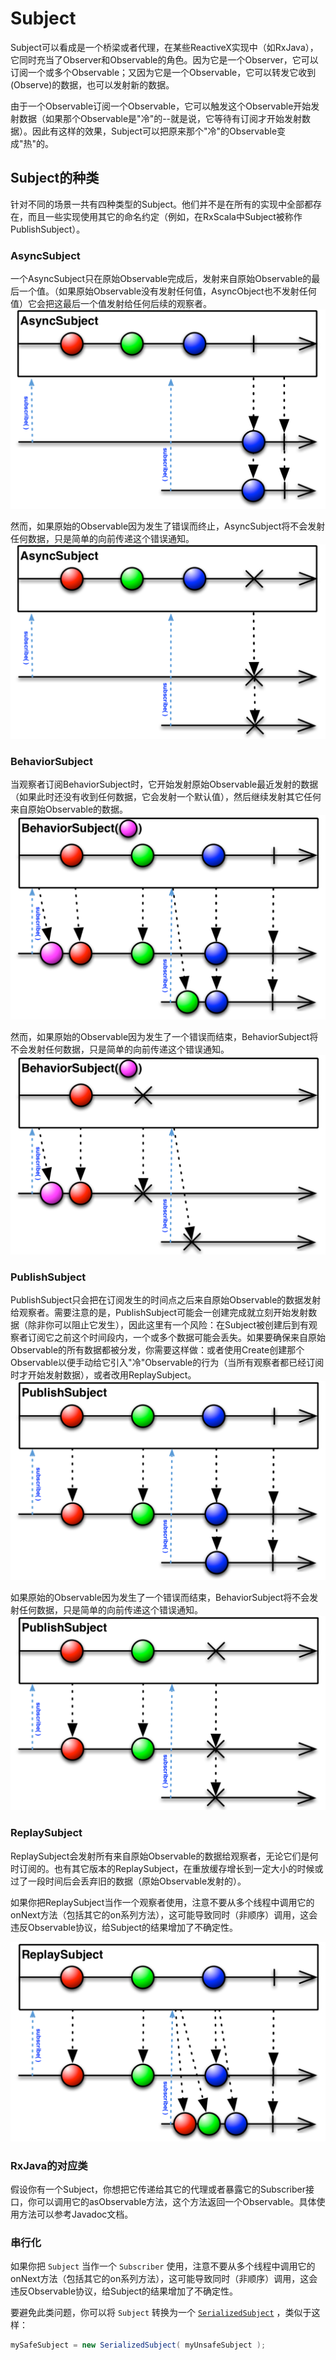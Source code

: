 Subject
======

Subject可以看成是一个桥梁或者代理，在某些ReactiveX实现中（如RxJava），它同时充当了Observer和Observable的角色。因为它是一个Observer，它可以订阅一个或多个Observable；又因为它是一个Observable，它可以转发它收到(Observe)的数据，也可以发射新的数据。

由于一个Observable订阅一个Observable，它可以触发这个Observable开始发射数据（如果那个Observable是"冷"的--就是说，它等待有订阅才开始发射数据）。因此有这样的效果，Subject可以把原来那个"冷"的Observable变成"热"的。

## Subject的种类

针对不同的场景一共有四种类型的Subject。他们并不是在所有的实现中全部都存在，而且一些实现使用其它的命名约定（例如，在RxScala中Subject被称作PublishSubject）。

### AsyncSubject

一个AsyncSubject只在原始Observable完成后，发射来自原始Observable的最后一个值。（如果原始Observable没有发射任何值，AsyncObject也不发射任何值）它会把这最后一个值发射给任何后续的观察者。
![](images/S.AsyncSubject.png)

然而，如果原始的Observable因为发生了错误而终止，AsyncSubject将不会发射任何数据，只是简单的向前传递这个错误通知。
![](images/S.AsyncSubject.e.png)

### BehaviorSubject

当观察者订阅BehaviorSubject时，它开始发射原始Observable最近发射的数据（如果此时还没有收到任何数据，它会发射一个默认值），然后继续发射其它任何来自原始Observable的数据。
![](images/S.BehaviorSubject.png)

然而，如果原始的Observable因为发生了一个错误而结束，BehaviorSubject将不会发射任何数据，只是简单的向前传递这个错误通知。
![](images/S.BehaviorSubject.e.png)

### PublishSubject

PublishSubject只会把在订阅发生的时间点之后来自原始Observable的数据发射给观察者。需要注意的是，PublishSubject可能会一创建完成就立刻开始发射数据（除非你可以阻止它发生），因此这里有一个风险：在Subject被创建后到有观察者订阅它之前这个时间段内，一个或多个数据可能会丢失。如果要确保来自原始Observable的所有数据都被分发，你需要这样做：或者使用Create创建那个Observable以便手动给它引入"冷"Observable的行为（当所有观察者都已经订阅时才开始发射数据），或者改用ReplaySubject。
![](images/S.PublishSubject.png)

如果原始的Observable因为发生了一个错误而结束，BehaviorSubject将不会发射任何数据，只是简单的向前传递这个错误通知。
![](images/S.PublishSubject.e.png)

### ReplaySubject

ReplaySubject会发射所有来自原始Observable的数据给观察者，无论它们是何时订阅的。也有其它版本的ReplaySubject，在重放缓存增长到一定大小的时候或过了一段时间后会丢弃旧的数据（原始Observable发射的）。

如果你把ReplaySubject当作一个观察者使用，注意不要从多个线程中调用它的onNext方法（包括其它的on系列方法），这可能导致同时（非顺序）调用，这会违反Observable协议，给Subject的结果增加了不确定性。

![](images/S.ReplaySubject.png)

### RxJava的对应类

假设你有一个Subject，你想把它传递给其它的代理或者暴露它的Subscriber接口，你可以调用它的asObservable方法，这个方法返回一个Observable。具体使用方法可以参考Javadoc文档。

### 串行化
如果你把 `Subject` 当作一个 `Subscriber` 使用，注意不要从多个线程中调用它的onNext方法（包括其它的on系列方法），这可能导致同时（非顺序）调用，这会违反Observable协议，给Subject的结果增加了不确定性。

要避免此类问题，你可以将 `Subject` 转换为一个 [`SerializedSubject`](http://reactivex.io/RxJava/javadoc/rx/subjects/SerializedSubject.html) ，类似于这样：

```java
mySafeSubject = new SerializedSubject( myUnsafeSubject );
```
